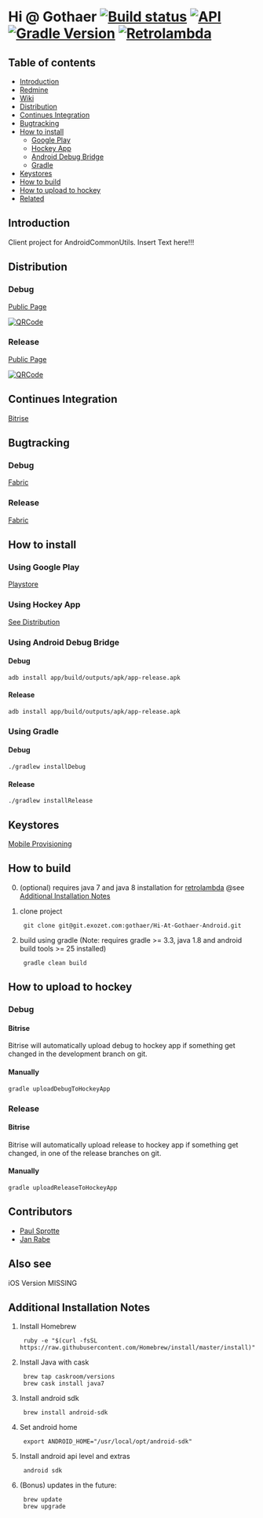 # Hi @ Gothaer [![Build status](https://www.bitrise.io/app/0846afc5e4510f64.svg?token=aU4HwCkKs10Zqr4jJ1vC_Q&branch=develop)](https://www.bitrise.io/app/aU4HwCkKs10Zqr4jJ1vC_Q) [![API](https://img.shields.io/badge/API-15%2B-brightgreen.svg?style=flat)](https://android-arsenal.com/api?level=15) [![Gradle Version](https://img.shields.io/badge/gradle-3.3-green.svg)](https://docs.gradle.org/current/release-notes) [![Retrolambda](https://img.shields.io/badge/java-8-green.svg)](https://github.com/evant/gradle-retrolambda)
## Table of contents
* [Introduction](#introduction)
* [Redmine](https://redmine.exozet.com/projects/hi-gothaer)
* [Wiki](https://redmine.exozet.com/projects/hi-gothaer/wiki)
* [Distribution](#distribution)
* [Continues Integration](#continues-integration)
* [Bugtracking](#bugtracking) 	
* [How to install](#how-to-install)
    * [Google Play](#using-google-play) 
    * [Hockey App](#using-hockey-app) 
    * [Android Debug Bridge](#using-android-debug-bridge)
    * [Gradle](#using-gradle) 
* [Keystores](#keystores)
* [How to build](#how-to-build)
* [How to upload to hockey](#how-to-upload-to-hockey)
* [Related](#also-see)

## Introduction

Client project for AndroidCommonUtils. Insert Text here!!!

## Distribution

### Debug

[Public Page](https://rink.hockeyapp.net/apps/6182d7190ab34087982bd64ae4c74e2f)


[![QRCode](https://chart.googleapis.com/chart?cht=qr&chl=https%3A%2F%2Frink.hockeyapp.net%2Fapps%2F6182d7190ab34087982bd64ae4c74e2f&chs=256x256)](https://chart.googleapis.com/chart?cht=qr&chl=https%3A%2F%2Frink.hockeyapp.net%2Fapps%2F6182d7190ab34087982bd64ae4c74e2f&chs=256x256)

### Release

[Public Page](https://rink.hockeyapp.net/apps/34d99082996c427e86bc0629bf289b19)


[![QRCode](https://chart.googleapis.com/chart?cht=qr&chl=https%3A%2F%2Frink.hockeyapp.net%2Fapps%2F34d99082996c427e86bc0629bf289b19&chs=256x256)](https://chart.googleapis.com/chart?cht=qr&chl=https%3A%2F%2Frink.hockeyapp.net%2Fapps%2F34d99082996c427e86bc0629bf289b19&chs=256x256)

## Continues Integration

[Bitrise](https://www.bitrise.io/app/0846afc5e4510f64#/builds)

## Bugtracking

### Debug

[Fabric](https://fabric.io/exozet4/android/apps/de.gothaer.hi.debug/issues?time=last-seven-days&event_type=all&subFilter=state&state=open&cohort=new)

### Release

[Fabric](https://fabric.io/exozet4/android/apps/de.gothaer.hi/issues?time=last-seven-days&event_type=all&subFilter=state&state=open&cohort=new)

## How to install
### Using Google Play
[Playstore](https://www.google.com)
### Using Hockey App 
[See Distribution](#distribution)
### Using Android Debug Bridge
#### Debug
	adb install app/build/outputs/apk/app-release.apk
#### Release
    adb install app/build/outputs/apk/app-release.apk
### Using Gradle
#### Debug
	./gradlew installDebug
#### Release
    ./gradlew installRelease
    
## Keystores
[Mobile Provisioning](https://git.exozet.com/exozet/mobile-provisioning/tree/master/Gothaer/Hi%20At%20Gothaer)
## How to build

0. (optional) requires java 7 and java 8 installation for [retrolambda](https://github.com/evant/gradle-retrolambda) @see [Additional Installation Notes](#additional-installation-notes)

1. clone project

		git clone git@git.exozet.com:gothaer/Hi-At-Gothaer-Android.git

2. build using gradle (Note: requires gradle >= 3.3, java 1.8 and android build tools >= 25 installed)

		gradle clean build 
    
## How to upload to hockey
### Debug
#### Bitrise
Bitrise will automatically upload debug to hockey app if something get changed in the development branch on git.
#### Manually
	gradle uploadDebugToHockeyApp
 
### Release
#### Bitrise
Bitrise will automatically upload release to hockey app if something get changed, in one of the release branches on git.
#### Manually
	gradle uploadReleaseToHockeyApp    
  
## Contributors

* [Paul Sprotte](mailto:paul.sprotte@exozet.com)
* [Jan Rabe](mailto:jan.rabe@exozet.com)  
  
## Also see

iOS Version MISSING
    
    
## Additional Installation Notes

1. Install Homebrew

        ruby -e "$(curl -fsSL https://raw.githubusercontent.com/Homebrew/install/master/install)"
     
2. Install Java with cask

        brew tap caskroom/versions
        brew cask install java7      
                   

3. Install android sdk
    
        brew install android-sdk

4. Set android home

        export ANDROID_HOME="/usr/local/opt/android-sdk"
         
5. Install android api level and extras

        android sdk 
    
6. (Bonus) updates in the future:
        
        brew update
        brew upgrade